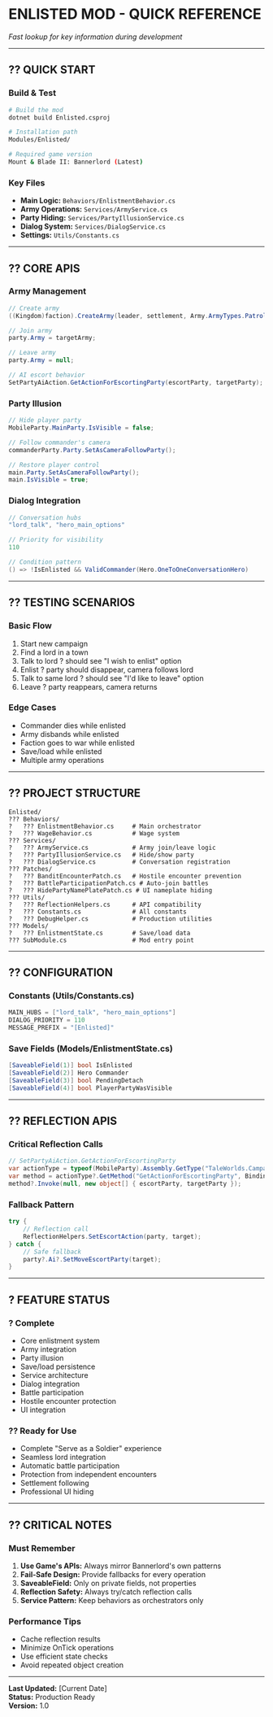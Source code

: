# ENLISTED MOD - QUICK REFERENCE
*Fast lookup for key information during development*

---

## ?? QUICK START

### Build & Test
```bash
# Build the mod
dotnet build Enlisted.csproj

# Installation path
Modules/Enlisted/

# Required game version
Mount & Blade II: Bannerlord (Latest)
```

### Key Files
- **Main Logic:** `Behaviors/EnlistmentBehavior.cs`
- **Army Operations:** `Services/ArmyService.cs`  
- **Party Hiding:** `Services/PartyIllusionService.cs`
- **Dialog System:** `Services/DialogService.cs`
- **Settings:** `Utils/Constants.cs`

---

## ?? CORE APIS

### Army Management
```csharp
// Create army
((Kingdom)faction).CreateArmy(leader, settlement, Army.ArmyTypes.Patrolling);

// Join army
party.Army = targetArmy;

// Leave army  
party.Army = null;

// AI escort behavior
SetPartyAiAction.GetActionForEscortingParty(escortParty, targetParty);
```

### Party Illusion
```csharp
// Hide player party
MobileParty.MainParty.IsVisible = false;

// Follow commander's camera
commanderParty.Party.SetAsCameraFollowParty();

// Restore player control
main.Party.SetAsCameraFollowParty();
main.IsVisible = true;
```

### Dialog Integration
```csharp
// Conversation hubs
"lord_talk", "hero_main_options"

// Priority for visibility
110

// Condition pattern
() => !IsEnlisted && ValidCommander(Hero.OneToOneConversationHero)
```

---

## ?? TESTING SCENARIOS

### Basic Flow
1. Start new campaign
2. Find a lord in a town
3. Talk to lord ? should see "I wish to enlist" option
4. Enlist ? party should disappear, camera follows lord
5. Talk to same lord ? should see "I'd like to leave" option
6. Leave ? party reappears, camera returns

### Edge Cases
- Commander dies while enlisted
- Army disbands while enlisted  
- Faction goes to war while enlisted
- Save/load while enlisted
- Multiple army operations

---

## ?? PROJECT STRUCTURE

```
Enlisted/
??? Behaviors/
?   ??? EnlistmentBehavior.cs     # Main orchestrator
?   ??? WageBehavior.cs           # Wage system
??? Services/
?   ??? ArmyService.cs            # Army join/leave logic
?   ??? PartyIllusionService.cs   # Hide/show party
?   ??? DialogService.cs          # Conversation registration
??? Patches/
?   ??? BanditEncounterPatch.cs   # Hostile encounter prevention
?   ??? BattleParticipationPatch.cs # Auto-join battles
?   ??? HidePartyNamePlatePatch.cs # UI nameplate hiding
??? Utils/
?   ??? ReflectionHelpers.cs      # API compatibility
?   ??? Constants.cs              # All constants
?   ??? DebugHelper.cs            # Production utilities
??? Models/
?   ??? EnlistmentState.cs        # Save/load data
??? SubModule.cs                  # Mod entry point
```

---

## ?? CONFIGURATION

### Constants (Utils/Constants.cs)
```csharp
MAIN_HUBS = ["lord_talk", "hero_main_options"]
DIALOG_PRIORITY = 110  
MESSAGE_PREFIX = "[Enlisted]"
```

### Save Fields (Models/EnlistmentState.cs)
```csharp
[SaveableField(1)] bool IsEnlisted
[SaveableField(2)] Hero Commander  
[SaveableField(3)] bool PendingDetach
[SaveableField(4)] bool PlayerPartyWasVisible
```

---

## ?? REFLECTION APIS

### Critical Reflection Calls
```csharp
// SetPartyAiAction.GetActionForEscortingParty
var actionType = typeof(MobileParty).Assembly.GetType("TaleWorlds.CampaignSystem.Actions.SetPartyAiAction");
var method = actionType?.GetMethod("GetActionForEscortingParty", BindingFlags.Static | BindingFlags.Public | BindingFlags.NonPublic);
method?.Invoke(null, new object[] { escortParty, targetParty });
```

### Fallback Pattern
```csharp
try {
    // Reflection call
    ReflectionHelpers.SetEscortAction(party, target);
} catch {
    // Safe fallback
    party?.Ai?.SetMoveEscortParty(target);
}
```

---

## ? FEATURE STATUS

### ? Complete
- Core enlistment system
- Army integration  
- Party illusion
- Save/load persistence
- Service architecture
- Dialog integration
- Battle participation
- Hostile encounter protection
- UI integration

### ?? Ready for Use
- Complete "Serve as a Soldier" experience
- Seamless lord integration
- Automatic battle participation
- Protection from independent encounters
- Settlement following
- Professional UI hiding

---

## ?? CRITICAL NOTES

### Must Remember
1. **Use Game's APIs:** Always mirror Bannerlord's own patterns
2. **Fail-Safe Design:** Provide fallbacks for every operation
3. **SaveableField:** Only on private fields, not properties
4. **Reflection Safety:** Always try/catch reflection calls
5. **Service Pattern:** Keep behaviors as orchestrators only

### Performance Tips
- Cache reflection results
- Minimize OnTick operations
- Use efficient state checks
- Avoid repeated object creation

---

**Last Updated:** [Current Date]  
**Status:** Production Ready  
**Version:** 1.0